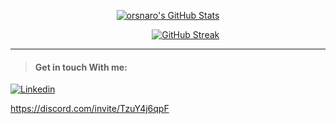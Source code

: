 <p align="center">
<a href="https://awesome-github-stats.azurewebsites.net/index.html??cardType=github&theme=ocean-dark">    <img  alt="orsnaro's GitHub Stats" src="https://awesome-github-stats.azurewebsites.net/user-stats/orsnaro?cardType=github&theme=ocean-dark" />  
</a> </p>


&emsp; &emsp; &emsp; &emsp; &emsp; &emsp; &emsp; &emsp; &emsp; &emsp; &emsp; &emsp; &ensp;   [![GitHub Streak](https://streak-stats.demolab.com/?user=orsnaro&theme=buefy-dark)](https://git.io/streak-stats)


  
---

> #### Get in touch With me: 
[![Linkedin](discord)](https://www.linkedin.com/in/omar-rashad-72815b217/)

https://discord.com/invite/TzuY4j6qpF
